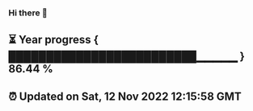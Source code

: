 ### Hi there 👋
⏳ Year progress { █████████████████████████▁▁▁▁▁ } 86.44 %
---
⏰ Updated on Sat, 12 Nov 2022 12:15:58 GMT
---
